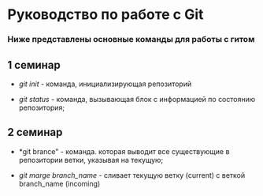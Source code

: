# Руководство по работе с Git

###  Ниже представлены основные команды для работы с гитом

## 1 семинар

* *git init* - команда, инициализирующая репозиторий

* *git status* - команда, вызывающая блок с информацией по состоянию репозитория;

## 2 семинар

* *git brance" - команда. которая выводит все существующие в репозитории ветки, указывая на текущую;

* *git marge branch_name* - сливает текущую ветку (current) с веткой branch_name (incoming)

